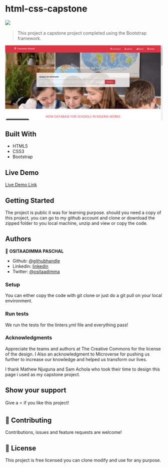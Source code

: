 # html-css-capstone

![](https://img.shields.io/badge/Microverse-blueviolet)

> This project a capstone project completed using the Bootstrap framework.

![Alt text](https://github.com/ositaadimma/html-css-capstone/blob/feature/img/screen-shot.PNG?raw=true "Screenshot")

## Built With

- HTML5
- CSS3
- Bootstrap

## Live Demo

[Live Demo Link](https://ositaadimma.github.io/html-css-capstone/)

## Getting Started

The project is public it was for learning purpose. should you need a copy of this project, you can go to my
github account and clone or download the zipped folder to you local machine, unzip and view or copy the code.

## Authors

👤 **OSITAADIMMA PASCHAL**

- Github: [@githubhandle](https://github.com/ositaadimma)
- Linkedin: [linkedin](https://www.linkedin.com/in/ositaadimma-ezugwu-020243132/)
- Twitter: [@ositaadimma](https://twitter.com/ositaadimma)

### Setup

You can either copy the code with git clone or just do a git pull on your local environment.

### Run tests

We run the tests for the linters.yml file and everything pass!

### Acknowledgments

Appreciate the teams and authors at The Creative Commons for the license of the design. I Also an acknowledgment to Microverse for pushing us further to increase our knowledge and helped us transform our lives.

I thank Mathew Njuguna and Sam Achola who took their time to design this page i used as my capstone project.

## Show your support

Give a ⭐️ if you like this project!

## 🤝 Contributing

Contributions, issues and feature requests are welcome!

## 📝 License

This project is free licensed you can clone modify and use for any purpose.
